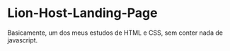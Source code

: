 # Lion-Host-Landing-Page
Basicamente, um dos meus estudos de HTML e CSS, sem conter nada de javascript. 
